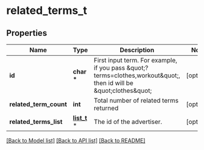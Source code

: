 # related_terms_t

## Properties
Name | Type | Description | Notes
------------ | ------------- | ------------- | -------------
**id** | **char \*** | First input term. For example, if you pass \&quot;?terms&#x3D;clothes,workout\&quot;, then id will be \&quot;clothes\&quot; | [optional] 
**related_term_count** | **int** | Total number of related terms returned | [optional] 
**related_terms_list** | [**list_t**](related_terms_related_terms_list_inner.md) \* | The id of the advertiser. | [optional] 

[[Back to Model list]](../README.md#documentation-for-models) [[Back to API list]](../README.md#documentation-for-api-endpoints) [[Back to README]](../README.md)


